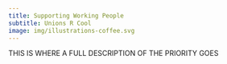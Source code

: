 ```yaml
---
title: Supporting Working People
subtitle: Unions R Cool
image: img/illustrations-coffee.svg
---
```


THIS IS WHERE A FULL DESCRIPTION OF THE PRIORITY GOES